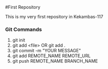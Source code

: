 #First Repository

This is my very first repository in Kekambas-117

### Git Commands
1. git init
2. git add \<file\> OR git add .
3. git commit -m "YOUR MESSAGE"
4. git add REMOTE_NAME REMOTE_URL
5. git push REMOTE_NAME BRANCH_NAME